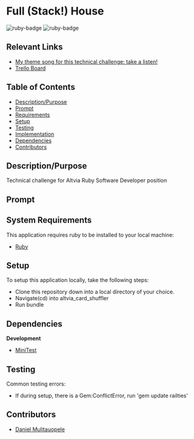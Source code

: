 # Full (Stack!) House

<img src="https://img.shields.io/badge/ruby-v2.6.6-red" title="ruby-badge">
<img src="https://img.shields.io/badge/rails-6.1.3-yellow" title="ruby-badge">

## Relevant Links
* [My theme song for this technical challenge: take a listen!](https://www.youtube.com/watch?v=9wrmm-PL36o)
* [Trello Board](https://trello.com/b/r1uKJ90v/altvia-technical-challenge)


## Table of Contents

* [Description/Purpose](#descriptionpurpose)
* [Prompt](#prompt)
* [Requirements](#system-requirements)
* [Setup](#setup)
* [Testing](#testing)
* [Implementation](#implementation)
* [Dependencies](#dependencies)
* [Contributors](#contributors)

## Description/Purpose

Technical challenge for Altvia Ruby Software Developer position

## Prompt

## System Requirements

This application requires ruby to be installed to your local
machine:

* [Ruby](https://www.ruby-lang.org/en/)

## Setup

To setup this application locally, take the following steps:

* Clone this repository down into a local directory of your choice.
* Navigate(cd) into altvia_card_shuffler
* Run bundle

## Dependencies

**Development**

* [MiniTest](https://github.com/seattlerb/minitest)

## Testing

Common testing errors:

* If during setup, there is a Gem:ConflictError, run 'gem update railties'

## Contributors

* [Daniel Mulitauopele](https://github.com/DanielMulitauopele)
